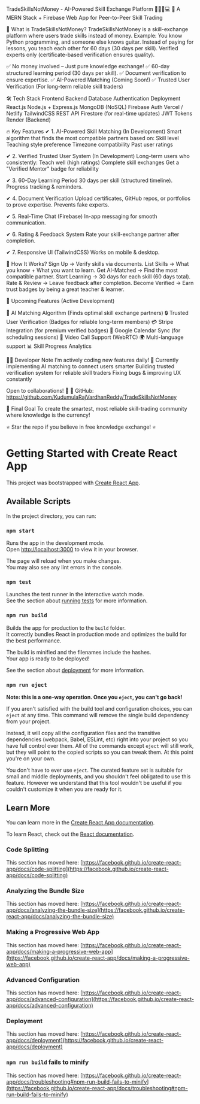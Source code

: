 TradeSkillsNotMoney - AI-Powered Skill Exchange Platform 🔄🤖🎸💻
🚀 A MERN Stack + Firebase Web App for Peer-to-Peer Skill Trading

📌 What is TradeSkillsNotMoney?
TradeSkillsNotMoney is a skill-exchange platform where users trade skills instead of money.
Example: You know Python programming, and someone else knows guitar.
Instead of paying for lessons, you teach each other for 60 days (30 days per skill).
Verified experts only (certificate-based verification ensures quality).

✅ No money involved – Just pure knowledge exchange!
✅ 60-day structured learning period (30 days per skill).
✅ Document verification to ensure expertise.
✅ AI-Powered Matching (Coming Soon!)
✅ Trusted User Verification (For long-term reliable skill traders)

🛠 Tech Stack
Frontend	Backend	Database	Authentication	Deployment
React.js	Node.js + Express.js	MongoDB (NoSQL)	Firebase Auth	Vercel / Netlify
TailwindCSS	REST API	Firestore (for real-time updates)	JWT Tokens	Render (Backend)

🔥 Key Features
✔ 1. AI-Powered Skill Matching (In Development)
Smart algorithm that finds the most compatible partners based on:
Skill level
Teaching style preference
Timezone compatibility
Past user ratings

✔ 2. Verified Trusted User System (In Development)
Long-term users who consistently:
Teach well (high ratings)
Complete skill exchanges
Get a "Verified Mentor" badge for reliability

✔ 3. 60-Day Learning Period
30 days per skill (structured timeline).
Progress tracking & reminders.

✔ 4. Document Verification
Upload certificates, GitHub repos, or portfolios to prove expertise.
Prevents fake experts.

✔ 5. Real-Time Chat (Firebase)
In-app messaging for smooth communication.

✔ 6. Rating & Feedback System
Rate your skill-exchange partner after completion.

✔ 7. Responsive UI (TailwindCSS)
Works on mobile & desktop.

📌 How It Works?
Sign Up → Verify skills via documents.
List Skills → What you know + What you want to learn.
Get AI-Matched → Find the most compatible partner.
Start Learning → 30 days for each skill (60 days total).
Rate & Review → Leave feedback after completion.
Become Verified → Earn trust badges by being a great teacher & learner.

🚧 Upcoming Features (Active Development)

🤖 AI Matching Algorithm (Finds optimal skill exchange partners)
🔒 Trusted User Verification (Badges for reliable long-term members)
💳 Stripe Integration (for premium verified badges)
📅 Google Calendar Sync (for scheduling sessions)
🎥 Video Call Support (WebRTC)
🌍 Multi-language support
📊 Skill Progress Analytics

👨‍💻 Developer Note
I’m actively coding new features daily! 🚀
Currently implementing AI matching to connect users smarter
Building trusted verification system for reliable skill traders
Fixing bugs & improving UX constantly

Open to collaborations! 🤝
🔗 GitHub: https://github.com/KudumulaRajVardhanReddy/TradeSkillsNotMoney

🎯 Final Goal
To create the smartest, most reliable skill-trading community where knowledge is the currency!

⭐ Star the repo if you believe in free knowledge exchange! ⭐









# Getting Started with Create React App

This project was bootstrapped with [Create React App](https://github.com/facebook/create-react-app).

## Available Scripts

In the project directory, you can run:

### `npm start`

Runs the app in the development mode.\
Open [http://localhost:3000](http://localhost:3000) to view it in your browser.

The page will reload when you make changes.\
You may also see any lint errors in the console.

### `npm test`

Launches the test runner in the interactive watch mode.\
See the section about [running tests](https://facebook.github.io/create-react-app/docs/running-tests) for more information.

### `npm run build`

Builds the app for production to the `build` folder.\
It correctly bundles React in production mode and optimizes the build for the best performance.

The build is minified and the filenames include the hashes.\
Your app is ready to be deployed!

See the section about [deployment](https://facebook.github.io/create-react-app/docs/deployment) for more information.

### `npm run eject`

**Note: this is a one-way operation. Once you `eject`, you can't go back!**

If you aren't satisfied with the build tool and configuration choices, you can `eject` at any time. This command will remove the single build dependency from your project.

Instead, it will copy all the configuration files and the transitive dependencies (webpack, Babel, ESLint, etc) right into your project so you have full control over them. All of the commands except `eject` will still work, but they will point to the copied scripts so you can tweak them. At this point you're on your own.

You don't have to ever use `eject`. The curated feature set is suitable for small and middle deployments, and you shouldn't feel obligated to use this feature. However we understand that this tool wouldn't be useful if you couldn't customize it when you are ready for it.

## Learn More

You can learn more in the [Create React App documentation](https://facebook.github.io/create-react-app/docs/getting-started).

To learn React, check out the [React documentation](https://reactjs.org/).

### Code Splitting

This section has moved here: [https://facebook.github.io/create-react-app/docs/code-splitting](https://facebook.github.io/create-react-app/docs/code-splitting)

### Analyzing the Bundle Size

This section has moved here: [https://facebook.github.io/create-react-app/docs/analyzing-the-bundle-size](https://facebook.github.io/create-react-app/docs/analyzing-the-bundle-size)

### Making a Progressive Web App

This section has moved here: [https://facebook.github.io/create-react-app/docs/making-a-progressive-web-app](https://facebook.github.io/create-react-app/docs/making-a-progressive-web-app)

### Advanced Configuration

This section has moved here: [https://facebook.github.io/create-react-app/docs/advanced-configuration](https://facebook.github.io/create-react-app/docs/advanced-configuration)

### Deployment

This section has moved here: [https://facebook.github.io/create-react-app/docs/deployment](https://facebook.github.io/create-react-app/docs/deployment)

### `npm run build` fails to minify

This section has moved here: [https://facebook.github.io/create-react-app/docs/troubleshooting#npm-run-build-fails-to-minify](https://facebook.github.io/create-react-app/docs/troubleshooting#npm-run-build-fails-to-minify)

